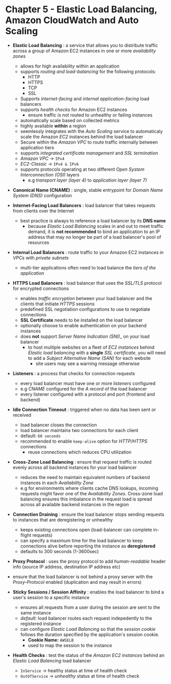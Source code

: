 # Chapter 5 - Elastic Load Balancing, Amazon CloudWatch and Auto Scaling

- __Elastic Load Balancing__
  : a service that allows you to distribute traffic across a group of Amazon EC2 instances in one or more _availability zones_
  - allows for high availability within an application
  - supports _routing and load-balancing_ for the following protocols:
    - HTTP
    - HTTPS
    - TCP
    - SSL
  - Supports _internet-facing_ and _internal application-facing_ load balancers
  - supports _health checks_ for Amazon EC2 instances
    - ensure traffic is not routed to unhealthy or failing instances
  - automatically scale based on collected metrics
  - highly available __within__ a region
  - seemlessly integrates with the _Auto Scaling_ service to automaticaly scale the Amazon _EC2_ instances behind the load balancer
  - Secure within the _Amazon VPC_ to route traffic internally between application tiers
  - supports _integrated certificate management_ and _SSL termination_
  - _Amazon VPC_ -> `IPv4`
  - _EC2-Classic_ -> `IPv4 & IPv6`
  - supports protocols operating at two different _Open System Interconnection (OSI)_ layers
    - e.g _transport layer (layer 4)_ to _application layer (layer 7)_

- __Canonical Name (CNAME)__
  : single, stable entrypoint for _Domain Name System (DNS)_ configuration

- __Internet-Facing Load Balancers__
  : load balancer that takes requests from clients over the Internet
  - best practice is always to reference a load balancer by its __DNS name__
    - because _Elastic Load Balancing_ scales in and out to meet traffic demand, it is __not recommended__ to bind an application to an IP address that may no longer be part of a load balancer's pool of resources

- __Internal Load Balancers__
  : route traffic to your Amazon EC2 instances in _VPCs_ with _private subnets_
  - multi-tier applications often need to load balance the _tiers of the application_

- __HTTPS Load Balancers__
  : load balancer that uses the _SSL/TLS_ protocol for encrypted connections
  - enables _traffic encryption_ between your load balancer and the clients that initiate _HTTPS_ sessions
  - predefined SSL negotiation configurations to use to negotiate connections
  - __SSL Certificate__ needs to be installed on the load balancer
  - optionally choose to enable authentication on your backend instances
  - does __not__ support _Server Name Indication (SNI)__ on your load balancer
    - to host multiple websites on a fleet of _EC2 instances_ behind _Elastic load balancing_ with a __single__ _SSL certificate_, you will need to add a _Subject Alternative Name (SAN)_ for each website
      - site users may see a warning message otherwise
 
- __Listeners__
  : a process that checks for connection requests
  - every load balancer must have one or more _listeners_ configured
  - e.g _CNAME_ configured for the _A record_ of the load balancer
  - every listener configured with a protocol and port (frontend and backend)

- __Idle Connection Timeout__
  : triggered when no data has been sent or received
  - load balancer closes the connection
  - load balancer maintains two connections for each client
  - default: `60 seconds`
  - recommended to enable `keep-alive` option for _HTTP/HTTPS_ connections
    - reuse connections which reduces CPU utilization

- __Cross-Zone Load Balancing__
  : ensure that request traffic is routed evenly across all backend instances for your load balancer
  - reduces the need to maintain equivalent numbers of backend instances in each _Availability Zone_
  - e.g for environments where clients cache DNS lookups, incoming requests might favor one of the _Availability Zones_. Cross-zone load balancing ensures this imbalance in the request load is spread across all available backend instances in the region

- __Connection Draining__
  : ensure the load balancer stops sending requests to instances that are deregistering or unhealthy
  - keeps existing connections open (load-balancer can complete in-flight requests)
  - can specify a maximum time for the load balancer to keep connections alive before reporting the instance as **deregistered**
  - defaults to 300 seconds (1-3600sec)

- __Proxy Protocol__
  : uses the proxy protocol to add _human-readable_ header info (source IP address, destination IP address etc)
 - ensure that the load balancer is not behind a proxy server with the _Proxy-Protocol_ enabled (duplication and may result in errors)

- __Sticky Sessions / Session Affinity__
  : enables the load balancer to bind a user's session to a specific instance
  - ensures all requests from a user during the session are sent to the same instance
  - _default:_ load balancer routes each request indepedently to the registered instance
  - can configure _Elastic Load Balancing_ so that the _session cookie_ follows the duration specified by the application's session cookie.
    - **Cookie Name:** `AWSELB`
    - used to map the session to the instance

- __Health Checks__
  : test the status of the _Amazon EC2 instances_ behind an _Elastic Load Balancing_ load balancer
  - `InService` -> healthy status at time of health check
  - `OutOfService` -> _unhealthy_ status at time of health check


